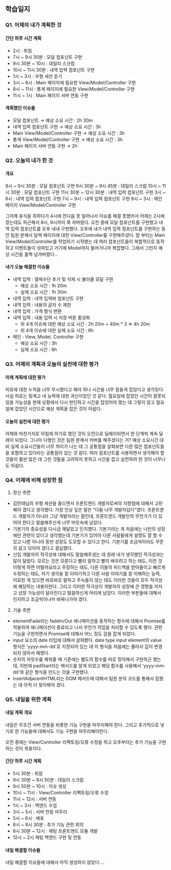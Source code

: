 ## 학습일지

### Q1. 어제의 내가 계획한 것 <!-- 간단하게 시간단위로 계획한 일 작성 -->

#### 간단 하루 시간 계획

- 2시 : 취침
- 7시 ~ 9시 30분 : 모달 컴포넌트 구현
- 9시 30분 ~ 10시 : 데일리 스크럼
- 10시 ~ 11시 30분 : 내역 입력 컴포넌트 구현
- 1시 ~ 3시 : 우형 세션 듣기
- 3시 ~ 6시 : Main 페이지에 필요한 View/Model/Controller 구현
- 8시 ~ 11시 : 통계 페이지에 필요한 View/Model/Controller 구현
- 11시 ~ 1시 : Main 페이지 서버 연동 구현

#### 계획했던 이슈들

- 모달 컴포넌트 → 예상 소요 시간 : 2h 30m
- 내역 입력 컴포넌트 구현 → 예상 소요 시간 : 3h
- Main View/Model/Controller 구현 → 예상 소요 시간 : 3h
- 통계 View/Model/Controller 구현 → 예상 소요 시간 : 3h
- Main 페이지 서버 연동 구현 → 2h

### Q2. 오늘의 내가 한 것 <!-- 간단하게 시간단위로 한 일 작성 -->

#### 개요

9시 ~ 9시 30분 : 모달 컴포넌트 구현
9시 30분 ~ 9시 45분 : 데일리 스크럼
10시 ~ 11시 30분 : 모달 컴포넌트 구현
11시 30분 ~ 12시 30분 : 내역 입력 컴포넌트 구현
3시 ~ 6시 : 내역 입력 컴포넌트 구현
7시 ~ 9시 : 내역 입력 컴포넌트 구현
9시 ~ 3시 : 메인 페이지 View/Model/Controller 구현

그저께 휴식을 취하다가 4시에 잔다음 못 일어나서 이슈를 해결 못했어서 어제는 2시에 잤는데도 피곤해서 8시, 9시까지 쭉 자버렸다. 오전 중에 모달 컴포넌트를 구현했고 내역 입력 컴포넌트를 오후 내내 구현했다. 오후에 내가 내역 입력 컴포넌트를 구현하는 동안 팀원 분께서 달력 페이지에 대한 View/Controller를 구현해주셨다. 밤 부터는 Main View/Model/Controller를 작업하기 시작했는 데 여러 컴포넌트들이 복합적으로 동작하고 이벤트들이 섞여있고 거기에 Model까지 들어가니까 복잡했다. 그래서 그런지 예상 시간을 훌쩍 넘겨버렸다...

#### 내가 오늘 해결한 이슈들

- 내역 입력 : 결제수단 추가 및 삭제 시 불러올 모달 구현
  - 예상 소요 시간 : 1h 20m
  - 실제 소요 시간 : 1h 30m
- 내역 입력 : 내역 입력바 컴포넌트 구현
- 내역 입력 : 내용의 글자 수 제한
- 내역 입력 : 가격 형식 변환
- 내역 입력 : 내용 입력 시 저장 버튼 활성화
  - 위 4개 이슈에 대한 예상 소요 시간 : 2h 20m + 40m * 3 => 4h 20m
  - 위 4개 이슈에 대한 실제 소요 시간 : 6h
- 메인 : View, Model, Controller 구현
  - 예상 소요 시간 : 3h
  - 실제 소요 시간 : 6h

### Q3. 어제의 계획과 오늘의 실천에 대한 평가 <!-- 어제 계획에 대한 평가, 오늘 실천에 대한 평가 -->

#### 어제 계획에 대한 평가

피로에 대한 누적을 너무 무시했다고 해야 하나 시간을 너무 힘들게 잡았다고 생각된다. 사실 피로는 핑계고 내 능력에 대한 과신이었던 것 같다. 월요일에 잡았던 시간이 잘못되었을 가능성을 현재 상황에서 다시 판단하고 시간을 잡았어야 했는 데 그렇지 않고 월요일에 잡았던 시간으로 예상 계획을 잡은 것이 아쉽다.

#### 오늘의 실천에 대한 평가

어제와 마찬가지로 아침에 하기로 했던 것이 오전으로 딜레이되면서 한 단계씩 계속 딜레이 되었다. 그나마 다행인 것은 팀원 분께서 커버를 해주셨다는 거? 예상 소요시간 대비 실제 소요시간들이 너무 차이가 나는 데 그 공통점을 살펴보면 다른 많은 컴포넌트들을 포함하고 있다라는 공통점이 있는 것 같다. 여러 컴포넌트를 사용하면서 생각해야 할 것들이 훨씬 많은 데 그런 것들을 고려하지 못하고 시간을 잡고 실천하려 한 것이 너무나도 아쉽다.

### Q4. 어제에 비해 성장한 점 <!-- 어제에 비해 더 배운 것들 -->

1. 정신 측면

- 김민태님의 우형 세션을 들으면서 프론트엔드 개발자로써의 지향점에 대해서 고민해야 겠다고 생각했다. 가장 인상 깊은 말은 "다들 너무 개발자답다"였다. 프론트엔드 개발자가 아니라 그냥 개발자라는 말인데, 프론트엔드 개발만의 무언가가 더 있어야 한다고 말씀해주신게 너무 머릿속에 남았다. 
- 기본기의 중요성을 다시금 깨달았고 인지했다. 기본기라는 게 처음에는 나만의 성장에만 관련이 있다고 생각했는데 기본기가 있어야 다른 사람들에게 설명도 잘 할 수 있고 나뿐 아니라 동반 성장도 도모할 수 있다고 한다. 기본기를 조금씩이라도 꾸준히 갈고 닦아야 겠다고 결심했다.
- 신입 개발자의 적극성에 대해서도 말씀해주셨는 데 원래 내가 생각했던 적극성과는 많이 달랐다. 모르는 것은 모른다고 빨리 말하고 빨리 배우려고 하는 태도, 이런 것 이렇게 하면 어떨까요라고 주장하는 태도, 다른 이들의 피드백을 받아들이고 빠르게 수정하는 태도, 자기 생각을 잘 이야기하고 다른 사람 이야기를 잘 이해하는 능력, 미묘한 게 있으면 바로바로 말하고 주늑들지 않는 태도 이러한 것들이 모두 적극성에 해당하는 내용이란다. 그리고 이러한 적극성이 개발자의 성장에 큰 영향을 끼치고 성장 가능성이 달라진다고 말씀하신게 머리에 남았다. 이러한 부분들에 대해서 인지하고 조금씩이나마 바꿔나가야 겠다.

2. 기술 측면

- elementFade라는 fadeIn/Out 애니메이션을 동작하는 함수에 대해서 Promise를 적용하여 애니메이션이 종료되고 나서 무언가 작업을 처리할 수 있도록 했다. 관련 기능을 구현하면서 Promise에 대해서 어느 정도 감을 잡게 되었다.
- input 요소의 date 타입에 대해서 살펴봤다. date type input element의 value 형식은 'yyyy-mm-dd'로 지정되어 있는 데 이 형식을 처음에는 몰라서 값이 변경되지 않아서 헤맸다. 
- 숫자의 자릿수를 채워줄 때 기존에는 별도의 함수를 따로 정의해서 구현하곤 했는 데, 이번에 padStart라는 메서드를 알게 되었고 해당 함수를 사용해서 'yyyy-mm-dd'와 같은 형식을 만드는 것을 구현했다.
- insertAdjacentHTML라는 DOM 메서드에 대해서 팀원 분의 코드를 통해서 접했는 데 아직 더 찾아봐야 겠다.

### Q5. 내일을 위한 계획

#### 내일 계획 개요

내일은 무조건 서버 연동을 비롯한 기능 구현을 마무리해야 한다. 그리고 추가적으로 넣기로 한 기능들에 대해서도 기능 구현을 마무리해야한다.

오전 중에는 View/Controller 리팩토링/오류 수정을 하고 오후부터는 추가 기능을 구현하는 것이 목표이다. 

#### 간단 하루 시간 계획 

- 5시 30분 : 취침
- 9시 30분 ~ 9시 50분 : 데일리 스크럼
- 9시 50분 ~ 10시 : 이슈 생성
- 10시 ~ 11시 : View/Controller 리팩토링/오류 수정
- 11시 ~ 12시 : 서버 연동
- 1시 ~ 3시 : 백엔드 수업
- 3시 ~ 5시 : 서버 연동 마무리
- 5시 ~ 6시 : 배포
- 8시 ~ 8시 30분 : 추가 기능 관련 회의
- 8시 30분 ~ 12시 : 채팅 프론트엔드 모듈 개발
- 12시 ~ 2시 채팅 백엔드 구현 및 연동

#### 내일 해결할 이슈들

내일 해결할 이슈들에 대해서 아직 생성하지 않았다....